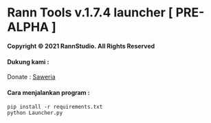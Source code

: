 # Rann Tools v.1.7.4 launcher [ PRE-ALPHA ]
**Copyright &copy; 2021 RannStudio. All Rights Reserved**

#### Dukung kami :
Donate : [Saweria](https://saweria.co/rannX "Donate")

#### Cara menjalankan program :
```
pip install -r requirements.txt
python Launcher.py
```

<!--
#### Beli Membership
Hubungi [admin](https://api.whatsapp.com/send/?phone=6289510827898&text=Buy%20membership%20ranntools "Whatsapp") jika kamu ingin membeli membership.
-->
